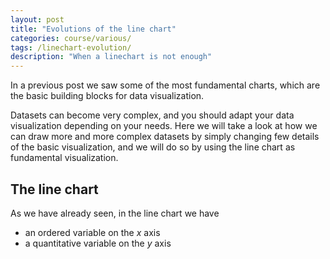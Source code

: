 ```yaml
---
layout: post
title: "Evolutions of the line chart"
categories: course/various/
tags: /linechart-evolution/
description: "When a linechart is not enough"
---
```


In a previous post we saw some of the most fundamental charts,
which are the basic building blocks for data visualization.

Datasets can become very complex, and you should adapt your data visualization
depending on your needs.
Here we will take a look at how we can draw more and more complex datasets
by simply changing few details of the basic visualization, and we will
do so by using the line chart as fundamental visualization.

## The line chart

As we have already seen, in the line chart we have
- an ordered variable on the $x$ axis
- a quantitative variable on the $y$ axis

<!-- Load d3.js -->
<script src="https://d3js.org/d3.v5.js"></script>

<div id="linechart"> </div>
<script src="/docs//assets/javascript/fundamental_charts/linechart.js"> </script>

